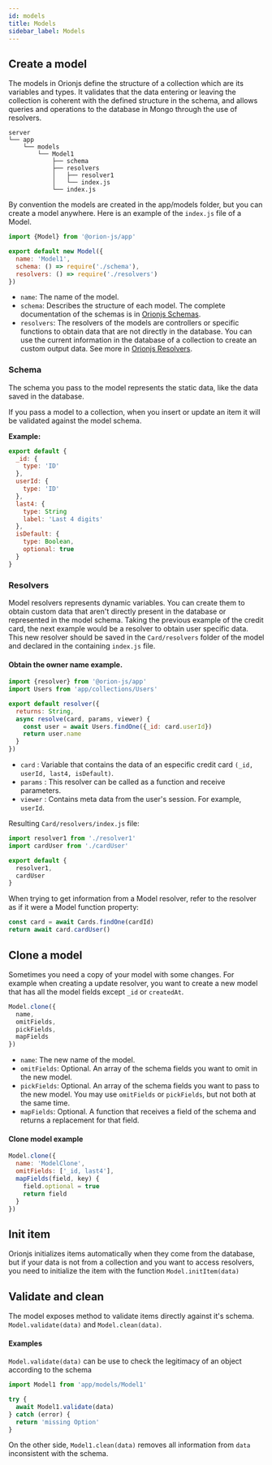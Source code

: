 ```yaml
---
id: models
title: Models
sidebar_label: Models
---
```


## Create a model

The models in Orionjs define the structure of a collection which are its variables and types. It validates that the data entering or leaving the collection is coherent with the defined structure in the schema, and allows queries and operations to the database in Mongo through the use of resolvers.

```
server
└── app
    └── models
        └── Model1
            ├── schema
            ├── resolvers
            │   ├── resolver1
            │   └── index.js
            └── index.js
```

By convention the models are created in the app/models folder, but you can create a model anywhere. Here is an example of the `index.js` file of a Model.

```js
import {Model} from '@orion-js/app'

export default new Model({
  name: 'Model1',
  schema: () => require('./schema'),
  resolvers: () => require('./resolvers')
})
```

- `name`: The name of the model.
- `schema`: Describes the structure of each model. The complete documentation of the schemas is in [Orionjs Schemas](https://orionjs.com/docs/schema).
- `resolvers`: The resolvers of the models are controllers or specific functions to obtain data that are not directly in the database. You can use the current information in the database of a collection to create an custom output data. See more in [Orionjs Resolvers](https://orionjs.com/docs/resolvers).

### Schema

The schema you pass to the model represents the static data, like the data saved in the database.

If you pass a model to a collection, when you insert or update an item it will be validated against the model schema.

**Example:**

```js
export default {
  _id: {
    type: 'ID'
  },
  userId: {
    type: 'ID'
  },
  last4: {
    type: String
    label: 'Last 4 digits'
  },
  isDefault: {
    type: Boolean,
    optional: true
  }
}
```

### Resolvers

Model resolvers represents dynamic variables. You can create them to obtain custom data that aren't directly present in the database or represented in the model schema.
Taking the previous example of the credit card, the next example would be a resolver to obtain user specific data. This new resolver should be saved in the `Card/resolvers` folder of the model and declared in the containing `index.js` file.

#### Obtain the owner name example.

```js
import {resolver} from '@orion-js/app'
import Users from 'app/collections/Users'

export default resolver({
  returns: String,
  async resolve(card, params, viewer) {
    const user = await Users.findOne({_id: card.userId})
    return user.name
  }
})
```

- `card` : Variable that contains the data of an especific credit card `(_id, userId, last4, isDefault)`.
- `params` : This resolver can be called as a function and receive parameters.
- `viewer` : Contains meta data from the user's session. For example, `userId`.

Resulting `Card/resolvers/index.js` file:

```js
import resolver1 from './resolver1'
import cardUser from './cardUser'

export default {
  resolver1,
  cardUser
}
```

When trying to get information from a Model resolver, refer to the resolver as if it were a Model function property:

```js
const card = await Cards.findOne(cardId)
return await card.cardUser()
```

## Clone a model

Sometimes you need a copy of your model with some changes. For example when creating a update resolver, you want to create a new model that has all the model fields except `_id` or `createdAt`.

```js
Model.clone({
  name,
  omitFields,
  pickFields,
  mapFields
})
```

- `name`: The new name of the model.
- `omitFields`: Optional. An array of the schema fields you want to omit in the new model.
- `pickFields`: Optional. An array of the schema fields you want to pass to the new model. You may use `omitFields` or `pickFields`, but not both at the same time.
- `mapFields`: Optional. A function that receives a field of the schema and returns a replacement for that field.

#### Clone model example

```js
Model.clone({
  name: 'ModelClone',
  omitFields: ['_id, last4'],
  mapFields(field, key) {
    field.optional = true
    return field
  }
})
```

## Init item

Orionjs initializes items automatically when they come from the database, but if your data is not from a collection and you want to access resolvers, you need to initialize the item with the function `Model.initItem(data)`

## Validate and clean

The model exposes method to validate items directly against it's schema. `Model.validate(data)` and `Model.clean(data)`.

#### Examples

`Model.validate(data)` can be use to check the legitimacy of an object according to the schema

```js
import Model1 from 'app/models/Model1'

try {
  await Model1.validate(data)
} catch (error) {
  return 'missing Option'
}
```

On the other side, `Model1.clean(data)` removes all information from `data` inconsistent with the schema.
